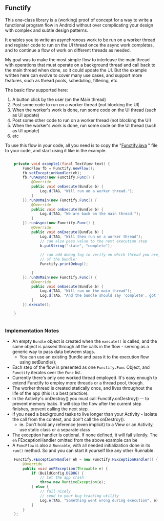 Functify
--

This one-class library is a (working) proof of concept for a way to write a functional program flow in Android 
without over complicating your design with complex and subtle design patterns.

It enables you to write an asynchronous work to be run on a worker thread and register code to run on the UI 
thread once the async work completes, and to continue a flow of work on different threads as needed.

My goal was to make the most simple flow to interleave the main thread with operations that must operate on a background thread and call back 
to the main thread when done, so it could update the UI.
But the example written here can evolve to cover many use cases, and support more features, such as thread pools,
scheduling, filtering, etc.


The basic flow supported here:

1. A button click by the user (on the Main thread)
2. Post some code to run on a worker thread (not blocking the UI)
3. When the worker's work is done, run some code on the UI thread (such as UI update)
4. Post some other code to run on a worker thread (not blocking the UI)
5. When the worker's work is done, run some code on the UI thread (such as UI update)
6. etc

To use this flow in your code, all you need is to copy the "[Functify.java](app/src/main/java/com/mindtheapps/functify/Functify.java) " file to your code, and start using it
like in the example.


```java

    private void example1(final TextView text) {
        FuncFlow fb = Functify.newFlow();
        fb.setExceptionHandler(eh);
        fb.runAsync(new Functify.Func() {
            @Override
            public void onExecute(Bundle b) {
                Log.d(TAG, "Will run on a worker thread.");
            }
        }).runOnMain(new Functify.Func() {
            @Override
            public void onExecute(Bundle b) {
                Log.d(TAG, "We are back on the main thread.");
            }
        }).runAsync(new Functify.Func() {
            @Override
            public void onExecute(Bundle b) {
                Log.d(TAG, "Will then run on a worker thread");
                // can also pass value to the next execution step
                b.putString("state", "complete");
                
                // can add debug log to verify on which thread you are, and check the contents 
                // of the bundle:
                Functify.printDebug();

            }
        }).runOnMain(new Functify.Func() {
            @Override
            public void onExecute(Bundle b) {
                Log.d(TAG, "Will run on the main thread");
                Log.d(TAG, "And the bundle should say 'complete'. got " + b.get("state"));
            }
        }).execute();

    }
        
```

### Implementation Notes

- An empty `Bundle` object is created when the `execute()` is called, and the
  same object is passed through all the calls in the flow - serving as a generic 
  way to pass data between stags.
  - You can use an existing Bundle and pass it to the execution flow using setBundle();
- Each step of the flow is presented as one `Functify.Func` Object, and `Functify` iterates over the `Func`
  list.
- Currently there's only one worked thread employed.   It's easy enough to extend Functify to employ more threads or a thread pool, though.
- The worker thread is created statically once, and lives throughout the life of the app (this is a best practice).
- In the Activity's onDestroy() you must call Functify.onDestroy() -- to prevent memory leaks.
  It will stop the flow after the current step finishes, prevent calling the next step.  
- If you need a background tasks to live longer than your Activity - isolate the call from the context, and don't call the onDestroy().
    - ie. Don't hold any reference (even implicit) to a View or an Activity, use static class or a separate class
- The exception handler is optional. If none defined, it will fail silently. 
  The `eh` FExceptionHandler omitted  from the above example can be
- A `FuncFlow` is also a `Runnable`, with all needed initialization done in its `run()` method. So and you can start it yourself like any other Runnable.  
    
```java
    Functify.FExceptionHandler eh = new Functify.FExceptionHandler() {
        @Override
        public void onFException(Throwable e) {
            if (BuildConfig.DEBUG) {
                // let the app crash
                throw new RuntimeException(e);
            } else {
                // fail nicely
                // send to your bug tracking utility
                Log.e(TAG, "Something went wrong during execution", e);
            }
        }
    };
```
